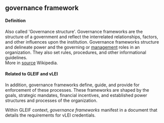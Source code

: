 ## governance framework

<h4>Definition</h4><p>Also called &#39;Governance structure&#39;. Governance frameworks are the structure of a government and reflect the interrelated relationships, factors, and other influences upon the institution. Governance frameworks structure and delineate power and the governing or <a href="https://en.wikipedia.org/wiki/Management">management</a> roles in an organization. They also set rules, procedures, and other informational guidelines.<br>More in <a href="https://en.wikipedia.org/wiki/Governance_framework">source</a> Wikipedia.</p><h4>Related to GLEIF and vLEI</h4><p>In addition, governance frameworks define, guide, and provide for enforcement of these processes. These frameworks are shaped by the goals, strategic mandates, financial incentives, and established power structures and processes of the organization.</p><p>Within GLEIF context, <em>governance frameworks</em> manifest in a document that details the requirements for vLEI credentials.</p>

